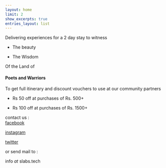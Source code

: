 ```yaml
---
layout: home
limit: 2
show_excerpts: true
entries_layout: list
---
```



Delivering experiences for a 2 day stay to witness

* The beauty

* The Wisdom

Of the Land of

#### Poets and Warriors





To get full itinerary and discount vouchers to use at our community partners

* Rs 50 off at purchases of Rs. 500+

* Rs 100 off at purchases of Rs. 1500+


contact us :  
[facebook](facebook.com/thehdtour)

[instagram](instagram.com/thehdtour)

[twitter](twitter.com/thehdtour)

or send mail to :

info _at_ slabs.tech
